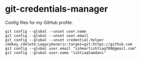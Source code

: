 # git-credentials-manager
Config files for my GitHub profile.
```
git config --global --unset user.name
git config --global --unset user.email
git config --global --unset credential.helper
cmdkey /delete:LegacyGeneric:target=git:https://github.com
git config --global user.email "ishmartishtiaq709@gmail.com"
git config --global user.name "ishtiaqSamdani"
```
